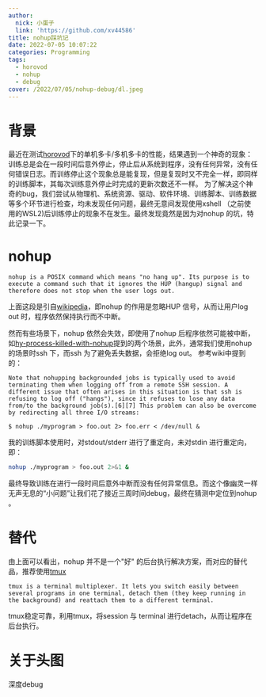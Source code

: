 ```yaml
---
author:
  nick: 小蛋子
  link: 'https://github.com/xv44586'
title: nohup踩坑记
date: 2022-07-05 10:07:22
categories: Programming
tags:
  - horovod
  - nohup
  - debug
cover: /2022/07/05/nohup-debug/dl.jpeg
---
```

<!-- toc -->

# 背景
最近在测试[horovod](https://xv44586.github.io/2022/05/25/horovod/)下的单机多卡/多机多卡的性能，结果遇到一个神奇的现象：训练总是会在一段时间后意外停止，停止后从系统到程序，没有任何异常，没有任何错误日志。而训练停止这个现象总是能复现，但是复现时又不完全一样，即同样的训练脚本，其每次训练意外停止时完成的更新次数还不一样。
为了解决这个神奇的bug，我们尝试从物理机、系统资源、驱动、软件环境、训练脚本、训练数据等多个环节进行检查，均未发现任何问题，最终无意间发现使用xshell （之前使用的WSL2)后训练停止的现象不在发生。最终发现竟然是因为对nohup 的坑，特此记录一下。

# nohup
```
nohup is a POSIX command which means "no hang up". Its purpose is to execute a command such that it ignores the HUP (hangup) signal and therefore does not stop when the user logs out.
```
上面这段是引自[wikipedia](https://en.wikipedia.org/wiki/Nohup#Overcoming_hanging)，即nohup 的作用是忽略HUP 信号，从而让用户log out 时，程序依然保持执行而不中断。

然而有些场景下，nohup 依然会失效，即使用了nohup 后程序依然可能被中断，如[hy-process-killed-with-nohup](https://unix.stackexchange.com/questions/420594/why-process-killed-with-nohup)提到的两个场景，此外，通常我们使用nohup 的场景时ssh 下，而ssh 为了避免丢失数据，会拒绝log out。 参考wiki中提到的：
```
Note that nohupping backgrounded jobs is typically used to avoid terminating them when logging off from a remote SSH session. A different issue that often arises in this situation is that ssh is refusing to log off ("hangs"), since it refuses to lose any data from/to the background job(s).[6][7] This problem can also be overcome by redirecting all three I/O streams:

$ nohup ./myprogram > foo.out 2> foo.err < /dev/null &
```

我的训练脚本使用时，对stdout/stderr 进行了重定向，未对stdin 进行重定向，即：
```bash
nohup ./myprogram > foo.out 2>&1 &
```
最终导致训练在进行一段时间后意外中断而没有任何异常信息。而这个像幽灵一样无声无息的“小问题”让我们花了接近三周时间debug，最终在猜测中定位到nohup 。

# 替代
由上面可以看出，nohup 并不是一个"好" 的后台执行解决方案，而对应的替代品，推荐使用[tmux](https://github.com/tmux/tmux/wiki)
```
tmux is a terminal multiplexer. It lets you switch easily between several programs in one terminal, detach them (they keep running in the background) and reattach them to a different terminal.
```
tmux稳定可靠，利用tmux，将session 与 terminal 进行detach，从而让程序在后台执行。

# 关于头图
深度debug
